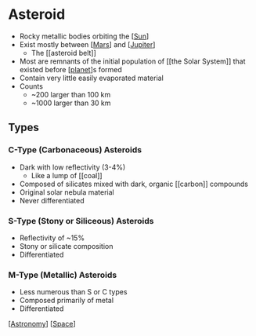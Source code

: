 # Asteroid

- Rocky metallic bodies orbiting the [[Sun]]
- Exist mostly between [[Mars]] and [[Jupiter]]
  - The [[asteroid belt]]
- Most are remnants of the initial population of [[the Solar System]] that existed before [[planet]]s formed
- Contain very little easily evaporated material
- Counts
  - ~200 larger than 100 km
  - ~1000 larger than 30 km

## Types

### C-Type (Carbonaceous) Asteroids

- Dark with low reflectivity (3-4%)
  - Like a lump of [[coal]]
- Composed of silicates mixed with dark, organic [[carbon]] compounds
- Original solar nebula material
- Never differentiated

### S-Type (Stony or Siliceous) Asteroids

- Reflectivity of ~15%
- Stony or silicate composition
- Differentiated

### M-Type (Metallic) Asteroids

- Less numerous than S or C types
- Composed primarily of metal
- Differentiated

[[Astronomy]] [[Space]]

[//begin]: # "Autogenerated link references for markdown compatibility"
[sun]: sun "Sun"
[mars]: mars "Mars ♂"
[jupiter]: jupiter "Jupiter ♃"
[asteroid-belt]: asteroid-belt "Asteroid Belt"
[the-solar-system]: the-solar-system "The Solar System"
[planet]: planet "Planet"
[astronomy]: astronomy "Astronomy"
[space]: space "Space"
[//end]: # "Autogenerated link references"